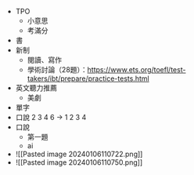 * TPO
	* 小意思
	* 考滿分
* 書
* 新制
	* 閱讀、寫作
	* 學術討論（28題）：https://www.ets.org/toefl/test-takers/ibt/prepare/practice-tests.html
* 英文聽力推薦
	* 美劇
* 單字
* 口說 2 3 4 6 -> 1 2 3 4
* 口說
	* 第一題
	* ai 
* ![[Pasted image 20240106110722.png]]
* ![[Pasted image 20240106110750.png]]
